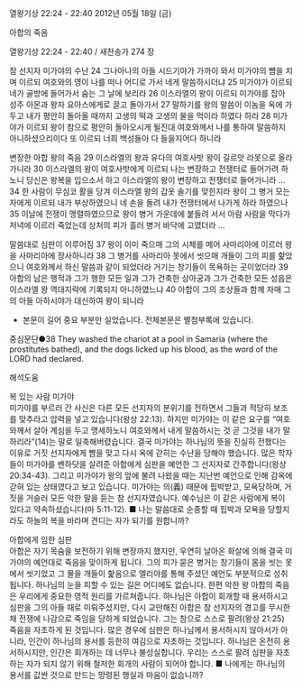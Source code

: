 열왕기상 22:24 - 22:40 
2012년 05월 18일 (금)

아합의 죽음



열왕기상 22:24 - 22:40 / 새찬송가 274 장


참 선지자 미가야의 수난
24 그나아나의 아들 시드기야가 가까이 와서 미가야의 뺨을 치며 이르되 여호와의 영이 나를 떠나 어디로 가서 네게 말씀하시더냐 25 미가야가 이르되 네가 골방에 들어가서 숨는 그 날에 보리라 26 이스라엘의 왕이 이르되 미가야를 잡아 성주 아몬과 왕자 요아스에게로 끌고 돌아가서 27 말하기를 왕의 말씀이 이놈을 옥에 가두고 내가 평안히 돌아올 때까지 고생의 떡과 고생의 물을 먹이라 하였다 하라 28 미가야가 이르되 왕이 참으로 평안히 돌아오시게 될진대 여호와께서 나를 통하여 말씀하지 아니하셨으리이다 또 이르되 너희 백성들아 다 들을지어다 하니라

변장한 아합 왕의 죽음
29 이스라엘의 왕과 유다의 여호사밧 왕이 길르앗 라못으로 올라가니라 30 이스라엘의 왕이 여호사밧에게 이르되 나는 변장하고 전쟁터로 들어가려 하노니 당신은 왕복을 입으소서 하고 이스라엘의 왕이 변장하고 전쟁터로 들어가니라 … 34 한 사람이 무심코 활을 당겨 이스라엘 왕의 갑옷 솔기를 맞힌지라 왕이 그 병거 모는 자에게 이르되 내가 부상하였으니 네 손을 돌려 내가 전쟁터에서 나가게 하라 하였으나 35 이날에 전쟁이 맹렬하였으므로 왕이 병거 가운데에 붙들려 서서 아람 사람을 막다가 저녁에 이르러 죽었는데 상처의 피가 흘러 병거 바닥에 고였더라 …

말씀대로 심판이 이루어짐
37 왕이 이미 죽으매 그의 시체를 메어 사마리아에 이르러 왕을 사마리아에 장사하니라 38 그 병거를 사마리아 못에서 씻으매 개들이 그의 피를 핥았으니 여호와께서 하신 말씀과 같이 되었더라 거기는 창기들이 목욕하는 곳이었더라 39 아합의 남은 행적과 그가 행한 모든 일과 그가 건축한 상아궁과 그가 건축한 모든 성읍은 이스라엘 왕 역대지략에 기록되지 아니하였느냐 40 아합이 그의 조상들과 함께 자매 그의 아들 아하시야가 대신하여 왕이 되니라
* 본문이 길어 중요 부분만 실었습니다. 전체본문은 별첨부록에 있습니다.

중심문단●38 They washed the chariot at a pool in Samaria (where the prostitutes bathed), and the dogs licked up his blood, as the word of the LORD had declared.

해석도움





복 있는 사람 미가야  
미가야를 부르러 간 사신은 다른 모든 선지자의 분위기를 전하면서 그들과 적당히 보조를 맞추라고 압력을 넣고 있습니다(왕상 22:13). 하지만 미가야는 이 같은 요구를 “여호와께서 살아 계심을 두고 맹세하노니 여호와께서 내게 말씀하시는 것 곧 그것을 내가 말하리라”(14)는 말로 일축해버렸습니다. 결국 미가야는 하나님의 뜻을 진실히 전했다는 이유로 거짓 선지자에게 뺨을 맞고 다시 옥에 갇히는 수난을 당해야 했습니다. 많은 학자들이 미가야를 벤하닷을 살려준 아합에게 심판을 예언한 그 선지자로 간주합니다(왕상 20:34-43). 그리고 미가야가 왕의 앞에 불려 나왔을 때는 지난번 예언으로 인해 감옥에 갇혀 있는 상태였다고 보고 있습니다. 미가야는 의(義) 때문에 핍박받고, 모욕당하며, 거짓을 거슬러 모든 악한 말을 듣는 참 선지자였습니다. 예수님은 이 같은 사람에게 복이 있다고 약속하셨습니다(마 5:11-12).
■ 나는 말씀대로 순종할 때 핍박과 모욕을 당할지라도 하늘의 복을 바라며 견디는 자가 되기를 원합니까?

아합에게 임한 심판  
아합은 자기 목숨을 보전하기 위해 변장까지 했지만, 우연히 날아온 화살에 의해 결국 미가야의 예언대로 죽음을 맞이하게 됩니다. 그의 피가 묻은 병거는 창기들이 몸을 씻는 못에서 씻기었고 그 물을 개들이 핥음으로 엘리야를 통해 주셨던 예언도 부분적으로 성취됩니다. 하나님의 눈을 피할 수 있는 길은 어디에도 없습니다. 한편 악한 왕 아합의 죽음은 우리에게 중요한 영적 원리를 가르쳐줍니다. 하나님은 아합이 회개할 때 용서하시고 심판을 그의 아들 때로 미뤄주셨지만, 다시 교만해진 아합은 참 선지자의 경고를 무시한 채 전쟁에 나감으로 죽임을 당하게 되었습니다. 그는 참으로 스스로 팔려(왕상 21:25) 죽음을 자초하게 된 것입니다. 많은 경우에 심판은 하나님께서 용서하시지 않아서가 아니라, 인간이 하나님의 용서를 등한히 여김으로 자초하는 것입니다. 하나님은 온전히 용서하시지만, 인간은 회개하는 데 너무나 불성실합니다. 우리는 스스로 팔려 심판을 자초하는 자가 되지 않기 위해 철저한 회개의 사람이 되어야 합니다.
■ 나에게는 하나님의 용서를 값싼 것으로 만드는 망령된 행실과 마음이 없습니까?